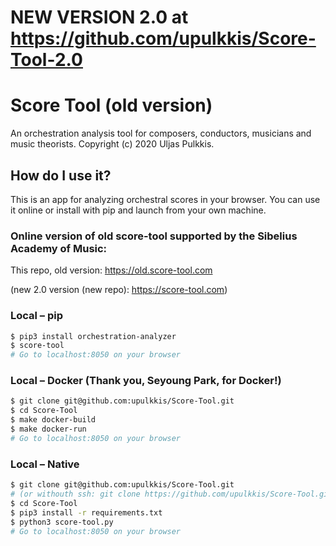 ﻿
# NEW VERSION 2.0 at https://github.com/upulkkis/Score-Tool-2.0 

# Score Tool (old version)
An orchestration analysis tool for composers, conductors, musicians and music theorists.
Copyright (c) 2020 Uljas Pulkkis.

## How do I use it?
This is an app for analyzing orchestral scores in your browser. You can use it online or install with pip and launch from your own machine.

### Online version of old score-tool supported by the Sibelius Academy of Music:
This repo, old version: https://old.score-tool.com

(new 2.0 version (new repo): https://score-tool.com)

### Local – pip
```bash
$ pip3 install orchestration-analyzer
$ score-tool
# Go to localhost:8050 on your browser
```

### Local – Docker (Thank you, Seyoung Park, for Docker!)
```bash
$ git clone git@github.com:upulkkis/Score-Tool.git
$ cd Score-Tool
$ make docker-build
$ make docker-run
# Go to localhost:8050 on your browser
```

### Local – Native
```bash
$ git clone git@github.com:upulkkis/Score-Tool.git
# (or withouth ssh: git clone https://github.com/upulkkis/Score-Tool.git)
$ cd Score-Tool
$ pip3 install -r requirements.txt
$ python3 score-tool.py
# Go to localhost:8050 on your browser
```

